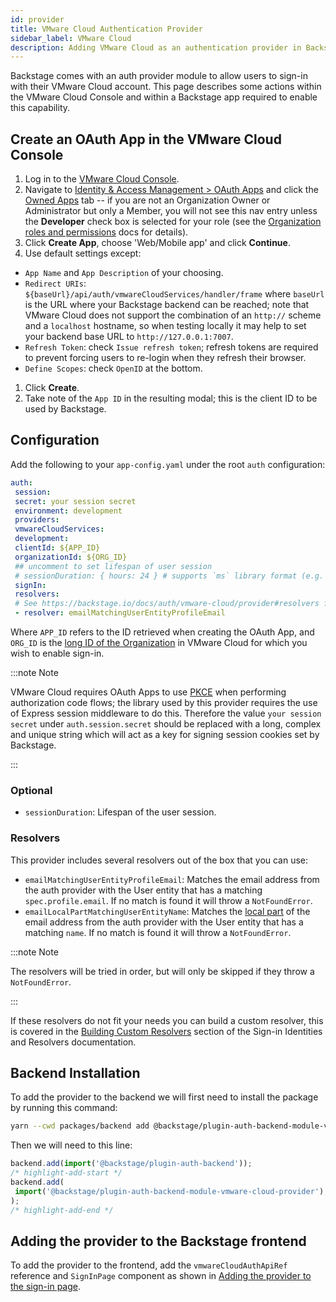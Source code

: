 ```yaml
---
id: provider
title: VMware Cloud Authentication Provider
sidebar_label: VMware Cloud
description: Adding VMware Cloud as an authentication provider in Backstage
---
```


Backstage comes with an auth provider module to allow users to sign-in with
their VMware Cloud account. This page describes some actions within the VMware
Cloud Console and within a Backstage app required to enable this capability.

## Create an OAuth App in the VMware Cloud Console

1. Log in to the [VMware Cloud Console](https://console.cloud.vmware.com).
1. Navigate to [Identity & Access Management > OAuth Apps](https://console.cloud.vmware.com/csp/gateway/portal/#/consumer/usermgmt/oauth-apps)
 and click the [Owned Apps](https://console.cloud.vmware.com/csp/gateway/portal/#/consumer/usermgmt/oauth-apps/owned-apps/view)
 tab -- if you are not an Organization Owner or Administrator but only a
 Member, you will not see this nav entry unless the **Developer** check box is
 selected for your role (see the [Organization roles and permissions](https://docs.vmware.com/en/VMware-Cloud-services/services/Using-VMware-Cloud-Services/GUID-C11D3AAC-267C-4F16-A0E3-3EDF286EBE53.html#organization-roles-and-permissions-0)
 docs for details).
1. Click **Create App**, choose 'Web/Mobile app' and click **Continue**.
1. Use default settings except:
 - `App Name` and `App Description` of your choosing.
 - `Redirect URIs`: `${baseUrl}/api/auth/vmwareCloudServices/handler/frame`
 where `baseUrl` is the URL where your Backstage backend can be reached;
 note that VMware Cloud does not support the combination of an `http://`
 scheme and a `localhost` hostname, so when testing locally it may help to
 set your backend base URL to `http://127.0.0.1:7007`.
 - `Refresh Token`: check `Issue refresh token`; refresh tokens are required
 to prevent forcing users to re-login when they refresh their browser.
 - `Define Scopes`: check `OpenID` at the bottom.
1. Click **Create**.
1. Take note of the `App ID` in the resulting modal; this is the client ID to be
 used by Backstage.

## Configuration

Add the following to your `app-config.yaml` under the root `auth` configuration:

```yaml
auth:
 session:
 secret: your session secret
 environment: development
 providers:
 vmwareCloudServices:
 development:
 clientId: ${APP_ID}
 organizationId: ${ORG_ID}
 ## uncomment to set lifespan of user session
 # sessionDuration: { hours: 24 } # supports `ms` library format (e.g. '24h', '2 days'), ISO duration, "human duration" as used in code
 signIn:
 resolvers:
 # See https://backstage.io/docs/auth/vmware-cloud/provider#resolvers for more resolvers
 - resolver: emailMatchingUserEntityProfileEmail
```

Where `APP_ID` refers to the ID retrieved when creating the OAuth App, and
`ORG_ID` is the [long ID of the Organization](https://docs.vmware.com/en/VMware-Cloud-services/services/Using-VMware-Cloud-Services/GUID-CF9E9318-B811-48CF-8499-9419997DC1F8.html#view-the-organization-id-1)
in VMware Cloud for which you wish to enable sign-in.

:::note Note

VMware Cloud requires OAuth Apps to use
[PKCE](https://oauth.net/2/pkce/) when performing authorization code flows; the
library used by this provider requires the use of Express session middleware to
do this. Therefore the value `your session secret` under `auth.session.secret`
should be replaced with a long, complex and unique string which will act as a
key for signing session cookies set by Backstage.

:::

### Optional

- `sessionDuration`: Lifespan of the user session.

### Resolvers

This provider includes several resolvers out of the box that you can use:

- `emailMatchingUserEntityProfileEmail`: Matches the email address from the auth provider with the User entity that has a matching `spec.profile.email`. If no match is found it will throw a `NotFoundError`.
- `emailLocalPartMatchingUserEntityName`: Matches the [local part](https://en.wikipedia.org/wiki/Email_address#Local-part) of the email address from the auth provider with the User entity that has a matching `name`. If no match is found it will throw a `NotFoundError`.

:::note Note

The resolvers will be tried in order, but will only be skipped if they throw a `NotFoundError`.

:::

If these resolvers do not fit your needs you can build a custom resolver, this is covered in the [Building Custom Resolvers](../identity-resolver.md#building-custom-resolvers) section of the Sign-in Identities and Resolvers documentation.

## Backend Installation

To add the provider to the backend we will first need to install the package by running this command:

```bash title="from your Backstage root directory"
yarn --cwd packages/backend add @backstage/plugin-auth-backend-module-vmware-cloud-provider
```

Then we will need to this line:

```ts title="in packages/backend/src/index.ts"
backend.add(import('@backstage/plugin-auth-backend'));
/* highlight-add-start */
backend.add(
 import('@backstage/plugin-auth-backend-module-vmware-cloud-provider'),
);
/* highlight-add-end */
```

## Adding the provider to the Backstage frontend

To add the provider to the frontend, add the `vmwareCloudAuthApiRef` reference and
`SignInPage` component as shown in
[Adding the provider to the sign-in page](../index.md#sign-in-configuration).
